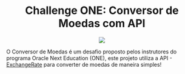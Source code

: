 <h1 align="center"> Challenge ONE: Conversor de Moedas com API </h1>
<p align="center">
<img loading="lazy" src="http://img.shields.io/static/v1?label=STATUS&message=%20FINALIZADO&color=GREEN&style=for-the-badge"/>
</p>

O Conversor de Moedas é um desafio proposto pelos instrutores do programa Oracle Next Education (ONE), este projeto utiliza a API - [ExchangeRate](https://www.exchangerate-api.com) para converter de moedas de maneira simples!
